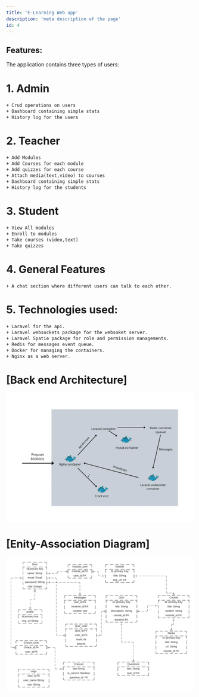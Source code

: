 ```yaml
---
title: 'E-Learning Web app'
description: 'meta description of the page'
id: 4
---
```




## Features:
The application  contains three types of users:
# 1. **Admin** 
    + Crud operations on users
    + Dashboard containing simple stats
    + History log for the users 

# 2. **Teacher** 
    + Add Modules
    + Add Courses for each module
    + Add quizzes for each course
    + Attach media(text,video) to courses
    + Dashboard containing simple stats
    + History log for the students
     
# 3. **Student**  
    + View All modules
    + Enroll to modules
    + Take courses (video,text)
    + Take quizzes

# 4. **General Features** 
    + A chat section where different users can talk to each other.

# 5. **Technologies used**:
    + Laravel for the api.
    + Laravel websockets package for the websoket server.
    + Laravel Spatie package for role and permission managements.
    + Redis for messages event queue.
    + Docker for managing the containers.
    + Nginx as a web server.


  
# [Back end Architecture]  

![Host](/img/Host.webp "a title")



# [Enity-Association Diagram]    

![Diag](/img/diag.webp "a title")


